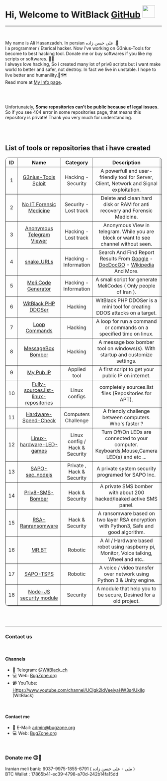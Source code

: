 <h1>Hi, Welcome to WitBlack <a href="https://github.com/witblack/">GitHub</a> <img src="http://i.imgur.com/Cj4rMrS.gif" height="40" alt="" title="Welcome :)"/></h1>
<hr/></br/>

<p>
  My name is Ali Hasanzadeh. In persian علی حسن زاده .🕺<br/>
  I a programmer / Eterical hacker. Now i've working on G3nius-Tools for become to best hacking tool. Donate me or buy softwares if you like my scripts or softwares. 🤘👾<br/>
  I always love hacking, So i created many lot of priv8 scripts but i want make world to better and safer, not destroy.
  In fact we live in unstable. I hope to live better and humanility.🌾🗺<br/>
  Read more at <a href="https://github.com/witblack/WitBlack">My Info page</a>.
</p>

<br/><br/>
<p>
  Unfortunately, <b>Some repositories can't be public because of legal issues.</b> So if you see 404 error in some repositories page, that means this repository is private!
Thank you very much for understanding.
</p>
<br/><br/>

<p>
  <h2>List of tools or repositories that i have created</h2>
  <div align="center">
    <table border="1" style="border-radius: 10px;text-align: center;">
      <tr>
        <th>ID</th>
        <th>Name</th>
        <th>Category</th>
        <th>Description</th>
        <th>Language</th>
      </tr>
      <tr>
        <td>1</td>
        <td><a href="https://github.com/witblack/G3nius-Tools-Sploit">G3nius-Tools Sploit</a></td>
        <td>Hacking - Security</td>
        <td>A powerfull and user-friendly tool for Server, Client, Network and Signal exploitation.</td>
        <td>Python 3</td>
      </tr>
      <tr>
        <td>2</td>
        <td><a href="https://github.com/witblack/No-IT-Forensic-Medicine">No IT Forensic Medicine</a></td>
        <td>Security - Lost track</td>
        <td>Delete and clean hard disk or RAM for anti recovery and Forensic Medicine.</td>
        <td>Python 2</td>
      </tr>
      <tr>
        <td>3</td>
        <td><a href="https://github.com/witblack/Anonymous-Telegram-Viewer">Anonymous Telegram Viewer</a></td>
        <td>Hacking - Lost track</td>
        <td>Anonymous View in telegram. While you are block or want to see channel without seen.</td>
        <td>Python 2/3</td>
      </tr>
      <tr>
        <td>4</td>
        <td><a href="https://github.com/witblack/snake_URLs">snake_URLs</a></td>
        <td>Hacking - Information</td>
        <td>Search And Find Report Results From <a href="https://google.com">Google</a> - <a href="https://duckduckgo.com/">DocDocGO</a> - <a href="https://wikipedia.org">Wikipedia</a> And More.</td>
        <td>Python 2</td>
      </tr>
      <tr>
        <td>5</td>
        <td><a href="https://github.com/witblack/Meli-Code-Generator">Meli Code Generator</a></td>
        <td>Hacking - Information</td>
        <td>A small script for generate MeliCodes ( Only people of Iran ).</td>
        <td>PHP</td>
      </tr>
      <tr>
        <td>6</td>
        <td><a href="https://github.com/witblack/WitBlack-PHP-DDOSer">WitBlack PHP DDOSer</a></td>
        <td>Hacking</td>
        <td>WitBlack PHP DDOSer is a mini tool for creating DDOS attacks on a target.</td>
        <td>PHP</td>
      </tr>
      <tr>
        <td>7</td>
        <td><a href="https://github.com/witblack/Loop-Commands">Loop Commands</a></td>
        <td>Hacking</td>
        <td>A loop for run a command or commands on a specified time on linux.</td>
        <td>Python 2</td>
      </tr>
      <tr>
        <td>8</td>
        <td><a href="https://github.com/witblack/MessageBox-Bomber">MessageBox Bomber</a></td>
        <td>Hacking</td>
        <td>A message box bomber tool on windows(s). With startup and customize settings.</td>
        <td>C#</td>
      </tr>
      <tr>
        <td>9</td>
        <td><a href="https://github.com/witblack/mypubip">My Pub IP</a></td>
        <td>Applied tool</td>
        <td>A first script to get your public IP on internet.</td>
        <td>Shell (Bash)</td>
      </tr>
      <tr>
        <td>10</td>
        <td><a href="https://github.com/witblack/fully-sources.list-linux-repositories">Fully-sources.list-linux-repositories</a></td>
        <td>Linux configs</td>
        <td>completely sources.list files (Repositories for APT).</td>
        <td>Shell (Bash)</td>
      </tr>
      <tr>
        <td>11</td>
        <td><a href="https://github.com/witblack/Hardware-Speed-Check">Hardware-Speed-Check</a></td>
        <td>Computers Challenge</td>
        <td>A friendly challenge between computers. Who's faster ?</td>
        <td>Python 3</td>
      </tr>
      <tr>
        <td>12</td>
        <td><a href="https://github.com/witblack/Linux-Hardware-LED-games">Linux-hardware-LED-games</a></td>
        <td>Linux config / Hack & Security</td>
        <td>Turn Off/On LEDs are connected to your computer. Keyboards,Mouse,Camera LED(s) and etc ...</td>
        <td>Python 3</td>
      </tr>
      <tr>
        <td>13</td>
        <td><a href="https://github.com/witblack/SAPO-sec_nodejs">SAPO-sec_nodejs</a></td>
        <td>Private , Hack & Security</td>
        <td>A private system security programed for SAPO Inc.</td>
        <td>NodeJS</td>
      </tr>
      <tr>
        <td>14</td>
        <td><a href="https://github.com/witblack/priv8-SMS-Bomber">Priv8-SMS-Bomber</a></td>
        <td>Hack & Security</td>
        <td>A private SMS bomber with about 200 hacked/leaked active SMS panel.</td>
        <td>Python 3</td>
      </tr>
      <tr>
        <td>15</td>
        <td><a href="https://github.com/witblack/RSA-Ranransomware">RSA-Ranransomware</a></td>
        <td>Hack & Security</td>
        <td>A ransomware based on two layer RSA encryption with Python3, Safe and good algorithm.</td>
        <td>Python 3</td>
      </tr>
      <tr>
        <td>16</td>
        <td><a href="https://github.com/witblack/MR.BT">MR.BT</a></td>
        <td>Robotic</td>
        <td>A AI / Hardware based robot using raspberry pi, Monitor, Voice talking, Wheel and etc..</td>
        <td>Python 3</td>
      </tr>
      <tr>
        <td>17</td>
        <td><a href="https://github.com/witblack/SAPO-TSPS">SAPO-TSPS</a></td>
        <td>Robotic</td>
        <td>A voice / video transfer over network using Python 3 & Unity engine.</td>
        <td>Python 3 / Unity engine</td>
      </tr>
      <tr>
        <td>18</td>
        <td><a href="https://github.com/witblack/SAPO-sec_nodejs">Node-JS security module</a></td>
        <td>Security</td>
        <td>A module that help you to be secure, Desined for a old project.</td>
        <td>Node JS</td>
      </tr>
    </table>
    </div>
</p>
<br/><br/>
<hr/>
<h3>Contact us</h3>
</hr><br/>

<h4>Channels</h4>
<p>
  <ul>
      <li>💬 Telegram:       <a href="Https://t.me/WitBlack_ch">@WitBlack_ch</a></li>
      <li>💻 Web:       <a href="Https://BugZone.org">BugZone.org</a></li>
      <li>📹 YouTube:       <a href="Https://www.youtube.com/channel/UCIgk2ldVeelyaHW3s4UkIIg">Https://www.youtube.com/channel/UCIgk2ldVeelyaHW3s4UkIIg</a> (WitBlack)</li>
  </ul>
</p>

<br/>
<h4>Contact me</h4>
<p>
  <ul>
      <li>📧 E-Mail:       <a href="mailto:admin@bugzone.org">admin@bugzone.org</a></li>
      <li>💻 Web:       <a href="Https://BugZone.org">BugZone.org</a></li>
  </ul>
</p>
<br/>

<h3>Donate me 😍🙏</h3>
<p>
  Iranian meli bank: 6037-9975-1855-6791 ( ملی - علی حسن زاده )<br/>
  BTC Wallet : 17865b41-ec39-4798-a70d-242b14fa15dd
</p>
